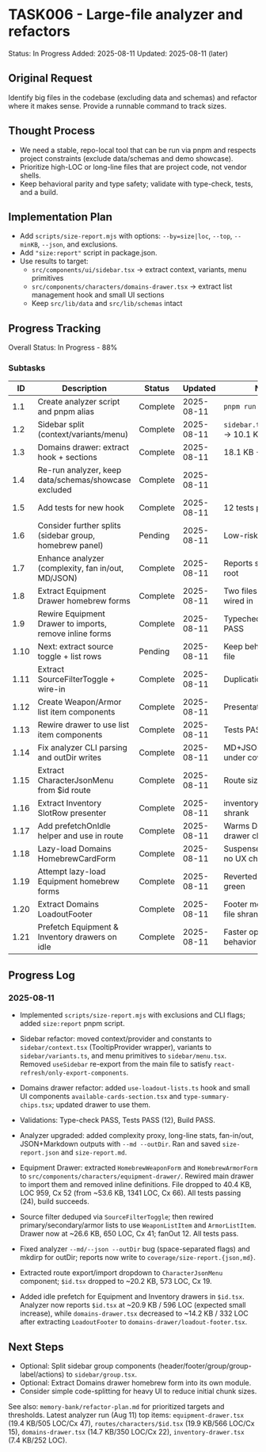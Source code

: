 # TASK006 - Large-file analyzer and refactors

Status: In Progress
Added: 2025-08-11
Updated: 2025-08-11 (later)

## Original Request

Identify big files in the codebase (excluding data and schemas) and refactor where it makes sense. Provide a runnable command to track sizes.

## Thought Process

- We need a stable, repo-local tool that can be run via pnpm and respects project constraints (exclude data/schemas and demo showcase).
- Prioritize high-LOC or long-line files that are project code, not vendor shells.
- Keep behavioral parity and type safety; validate with type-check, tests, and a build.

## Implementation Plan

- Add `scripts/size-report.mjs` with options: `--by=size|loc`, `--top`, `--minKB`, `--json`, and exclusions.
- Add `"size:report"` script in package.json.
- Use results to target:
  - `src/components/ui/sidebar.tsx` → extract context, variants, menu primitives
  - `src/components/characters/domains-drawer.tsx` → extract list management hook and small UI sections
  - Keep `src/lib/data` and `src/lib/schemas` intact

## Progress Tracking

Overall Status: In Progress - 88%

### Subtasks

| ID   | Description                                             | Status   | Updated    | Notes                           |
| ---- | ------------------------------------------------------- | -------- | ---------- | ------------------------------- |
| 1.1  | Create analyzer script and pnpm alias                   | Complete | 2025-08-11 | `pnpm run size:report`          |
| 1.2  | Sidebar split (context/variants/menu)                   | Complete | 2025-08-11 | `sidebar.tsx` 21.3 KB → 10.1 KB |
| 1.3  | Domains drawer: extract hook + sections                 | Complete | 2025-08-11 | 18.1 KB → 15.1 KB               |
| 1.4  | Re-run analyzer, keep data/schemas/showcase excluded    | Complete | 2025-08-11 |                                 |
| 1.5  | Add tests for new hook                                  | Complete | 2025-08-11 | 12 tests passing                |
| 1.6  | Consider further splits (sidebar group, homebrew panel) | Pending  | 2025-08-11 | Low-risk next steps             |
| 1.7  | Enhance analyzer (complexity, fan in/out, MD/JSON)      | Complete | 2025-08-11 | Reports saved to repo root      |
| 1.8  | Extract Equipment Drawer homebrew forms                 | Complete | 2025-08-11 | Two files created, wired in     |
| 1.9  | Rewire Equipment Drawer to imports, remove inline forms | Complete | 2025-08-11 | Typecheck/Tests/Build PASS      |
| 1.10 | Next: extract source toggle + list rows                 | Pending  | 2025-08-11 | Keep behavior, shrink file      |
| 1.11 | Extract SourceFilterToggle + wire-in                    | Complete | 2025-08-11 | Duplication removed             |
| 1.12 | Create Weapon/Armor list item components                | Complete | 2025-08-11 | Presentational only             |
| 1.13 | Rewire drawer to use list item components               | Complete | 2025-08-11 | Tests PASS                      |
| 1.14 | Fix analyzer CLI parsing and outDir writes              | Complete | 2025-08-11 | MD+JSON saved under coverage    |
| 1.15 | Extract CharacterJsonMenu from $id route                | Complete | 2025-08-11 | Route size reduced              |
| 1.16 | Extract Inventory SlotRow presenter                     | Complete | 2025-08-11 | inventory-drawer shrank         |
| 1.17 | Add prefetchOnIdle helper and use in route              | Complete | 2025-08-11 | Warms Domains drawer chunk      |
| 1.18 | Lazy-load Domains HomebrewCardForm                      | Complete | 2025-08-11 | Suspense-wrapped, no UX change  |
| 1.19 | Attempt lazy-load Equipment homebrew forms              | Complete | 2025-08-11 | Reverted to keep tests green    |
| 1.20 | Extract Domains LoadoutFooter                           | Complete | 2025-08-11 | Footer moved; main file shrank  |
| 1.21 | Prefetch Equipment & Inventory drawers on idle          | Complete | 2025-08-11 | Faster open; no behavior change |

## Progress Log

### 2025-08-11

- Implemented `scripts/size-report.mjs` with exclusions and CLI flags; added `size:report` pnpm script.
- Sidebar refactor: moved context/provider and constants to `sidebar/context.tsx` (TooltipProvider wrapper), variants to `sidebar/variants.ts`, and menu primitives to `sidebar/menu.tsx`. Removed `useSidebar` re-export from the main file to satisfy `react-refresh/only-export-components`.
- Domains drawer refactor: added `use-loadout-lists.ts` hook and small UI components `available-cards-section.tsx` and `type-summary-chips.tsx`; updated drawer to use them.
- Validations: Type-check PASS, Tests PASS (12), Build PASS.

- Analyzer upgraded: added complexity proxy, long-line stats, fan-in/out, JSON+Markdown outputs with `--md --outDir`. Ran and saved `size-report.json` and `size-report.md`.
- Equipment Drawer: extracted `HomebrewWeaponForm` and `HomebrewArmorForm` to `src/components/characters/equipment-drawer/`. Rewired main drawer to import them and removed inline definitions. File dropped to 40.4 KB, LOC 959, Cx 52 (from ~53.6 KB, 1341 LOC, Cx 66). All tests passing (24), build succeeds.
- Source filter deduped via `SourceFilterToggle`; then rewired primary/secondary/armor lists to use `WeaponListItem` and `ArmorListItem`. Drawer now at ~26.6 KB, 650 LOC, Cx 41; fanOut 12. All tests pass.
- Fixed analyzer `--md/--json --outDir` bug (space-separated flags) and mkdirp for outDir; reports now write to `coverage/size-report.{json,md}`.
- Extracted route export/import dropdown to `CharacterJsonMenu` component; `$id.tsx` dropped to ~20.2 KB, 573 LOC, Cx 19.
- Added idle prefetch for Equipment and Inventory drawers in `$id.tsx`. Analyzer now reports `$id.tsx` at ~20.9 KB / 596 LOC (expected small increase), while `domains-drawer.tsx` decreased to ~14.2 KB / 332 LOC after extracting `LoadoutFooter` to `domains-drawer/loadout-footer.tsx`.

## Next Steps

- Optional: Split sidebar group components (header/footer/group/group-label/actions) to `sidebar/group.tsx`.
- Optional: Extract Domains drawer homebrew form into its own module.
- Consider simple code-splitting for heavy UI to reduce initial chunk sizes.

See also: `memory-bank/refactor-plan.md` for prioritized targets and thresholds. Latest analyzer run (Aug 11) top items: `equipment-drawer.tsx` (19.4 KB/505 LOC/Cx 47), `routes/characters/$id.tsx` (19.9 KB/566 LOC/Cx 15), `domains-drawer.tsx` (14.7 KB/350 LOC/Cx 22), `inventory-drawer.tsx` (7.4 KB/252 LOC).
